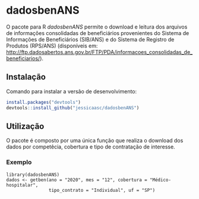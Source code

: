 # dadosbenANS
 
O pacote para R *dadosbenANS* permite o download e leitura dos arquivos de informações consolidadas de beneficiários provenientes do Sistema de Informações de Beneficiários (SIB/ANS) e do Sistema de Registro de Produtos (RPS/ANS) (disponíveis em: <http://ftp.dadosabertos.ans.gov.br/FTP/PDA/informacoes_consolidadas_de_beneficiarios/>). 

## Instalação

Comando para instalar a versão de desenvolvimento:

``` r
install.packages("devtools")
devtools::install_github("jessicaasc/dadosbenANS")
```
## Utilização

O pacote é composto por uma única função que realiza o download dos dados por competêcia, cobertura e tipo de contratação de interesse. 

### Exemplo

```{r example}
library(dadosbenANS)
dados <- getben(ano = "2020", mes = "12", cobertura = "Médico-hospitalar",
                tipo_contrato = "Individual", uf = "SP")
```
